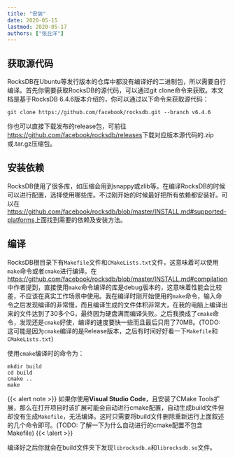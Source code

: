 ```yaml
---
title: "安装"
date: 2020-05-15
lastmod: 2020-05-17
authors: ["张丘洋"]
---
```


## 获取源代码

RocksDB在Ubuntu等发行版本的仓库中都没有编译好的二进制包，所以需要自行编译。首先你需要获取RocksDB的源代码，可以通过git clone命令来获取。本文档是基于RocksDB 6.4.6版本介绍的，你可以通过以下命令来获取源代码：

    git clone https://github.com/facebook/rocksdb.git --branch v6.4.6

你也可以直接下载发布的release包，可前往<https://github.com/facebook/rocksdb/releases>下载对应版本源代码的.zip或.tar.gz压缩包。

## 安装依赖

RocksDB使用了很多库，如压缩会用到snappy或zlib等。在编译RocksDB的时候可以进行配置，选择使用哪些库。不过刚开始的时候最好把所有依赖都安装好。可以在<https://github.com/facebook/rocksdb/blob/master/INSTALL.md#supported-platforms>上面找到需要的依赖及安装方法。

## 编译

RocksDB根目录下有`Makefile`文件和`CMakeLists.txt`文件，这意味着可以使用`make`命令或者`cmake`进行编译。在<https://github.com/facebook/rocksdb/blob/master/INSTALL.md#compilation>中作者提到，直接使用`make`命令编译的库是debug版本的，这意味着性能会比较差，不应该在真实工作场景中使用。我在编译时刚开始使用的`make`命令，输入命令之后发现编译的非常慢，而且编译生成的文件体积非常大，在我的电脑上编译出来的文件达到了30多个G，最终因为硬盘满而编译失败。之后我换成了`cmake`命令，发现还是`cmake`好使，编译的速度要快一些而且最后只用了70MB。(TODO: 这可能是因为`cmake`编译的是Release版本，之后有时间好好看一下`Makefile`和`CMakeLists.txt`)

使用`cmake`编译时的命令为：

    mkdir build
    cd build
    cmake ..
    make

{{< alert note >}}
如果你使用**Visual Studio Code**，且安装了CMake Tools扩展，那么在打开项目时该扩展可能会自动进行cmake配置，自动生成build文件但却没有生成`Makefile`，无法编译。这时只需要将build文件删除重新运行上面叙述的几个命令即可。(TODO: 了解一下为什么自动进行的cmake配置不包含Makefile)
{{< \alert >}}

编译好之后你就会在build文件夹下发现`librocksdb.a`和`librocksdb.so`文件。
